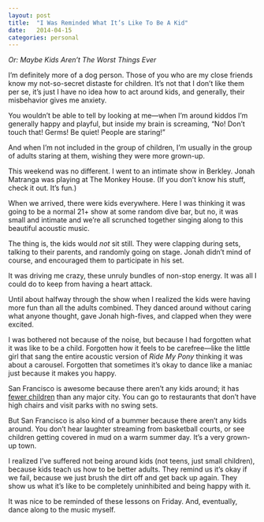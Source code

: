 ```yaml
---
layout: post
title:  "I Was Reminded What It’s Like To Be A Kid"
date:   2014-04-15 
categories: personal
---
```

 <i>Or: Maybe Kids Aren’t The Worst Things Ever</i>

I’m definitely more of a dog person. Those of you who are my close friends know my not-so-secret distaste for children. It’s not that I don’t like them per se, it’s just I have no idea how to act around kids, and generally, their misbehavior gives me anxiety. 

You wouldn’t be able to tell by looking at me—when I’m around kiddos I’m generally happy and playful, but inside my brain is screaming, “No! Don’t touch that! Germs! Be quiet! People are staring!” 

And when I’m not included in the group of children, I’m usually in the group of adults staring at them, wishing they were more grown-up. 

This weekend was no different. I went to an intimate show in Berkley. Jonah Matranga was playing at The Monkey House. (If you don’t know his stuff, check it out. It’s fun.)

When we arrived, there were kids everywhere. Here I was thinking it was going to be a normal 21+ show at some random dive bar, but no, it was small and intimate and we’re all scrunched together singing along to this beautiful acoustic music.

The thing is, the kids would <i>not</i> sit still. They were clapping during sets, talking to their parents, and randomly going on stage. Jonah didn’t mind of course, and encouraged them to participate in his set. 

It was driving me crazy, these unruly bundles of non-stop energy. It was all I could do to keep from having a heart attack. 

Until about halfway through the show when I realized the kids were having more fun than all the adults combined. They danced around without caring what anyone thought, gave Jonah high-fives, and clapped when they were excited. 

I was bothered not because of the noise, but because I had forgotten what it was like to be a child. Forgotten how it feels to be carefree—like the little girl that sang the entire acoustic version of <i>Ride My Pony</i> thinking it was about a carousel. Forgotten that sometimes it’s okay to dance like a maniac just because it makes you happy. 

San Francisco is awesome because there aren’t any kids around; it has <a href=“http://www.huffingtonpost.com/2012/03/09/families-flee-san-francisco_n_1335639.html”>fewer children</a> than any major city. You can go to restaurants that don’t have high chairs and visit parks with no swing sets.

But San Francisco is also kind of a bummer because there aren’t any kids around. You don’t hear laughter streaming from basketball courts, or see children getting covered in mud on a warm summer day. It’s a very grown-up town. 

I realized I’ve suffered not being around kids (not teens, just small children), because kids teach us how to be better adults. They remind us it’s okay if we fail, because we just brush the dirt off and get back up again. They show us what it’s like to be completely uninhibited and being happy with it.

It was nice to be reminded of these lessons on Friday. And, eventually, dance along to the music myself. 